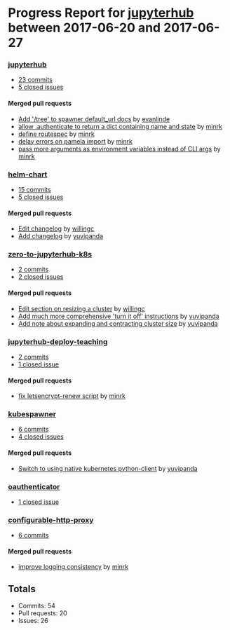 # Progress Report for [jupyterhub](https://github.com/jupyterhub) between 2017-06-20 and 2017-06-27

### [jupyterhub](https://github.com/jupyterhub/jupyterhub)
-  [23 commits](https://github.com/jupyterhub/jupyterhub/compare/master@%7B1497942000%7D...master@%7B1498546800%7D)
-  [5 closed issues](https://github.com/jupyterhub/jupyterhub/issues?utf8=%E2%9C%93&q=is%3Aissue%20closed%3A2017-06-20..2017-06-27)

#### Merged pull requests
- [Add '/tree' to spawner default_url docs](https://github.com/jupyterhub/jupyterhub/pull/1184) by [evanlinde](https://github.com/evanlinde)
- [allow .authenticate to return a dict containing name and state](https://github.com/jupyterhub/jupyterhub/pull/1180) by [minrk](https://github.com/minrk)
- [define routespec](https://github.com/jupyterhub/jupyterhub/pull/1177) by [minrk](https://github.com/minrk)
- [delay errors on pamela import](https://github.com/jupyterhub/jupyterhub/pull/1176) by [minrk](https://github.com/minrk)
- [pass more arguments as environment variables instead of CLI args](https://github.com/jupyterhub/jupyterhub/pull/1167) by [minrk](https://github.com/minrk)

### [helm-chart](https://github.com/jupyterhub/helm-chart)
-  [15 commits](https://github.com/jupyterhub/helm-chart/compare/master@%7B1497942000%7D...master@%7B1498546800%7D)
-  [5 closed issues](https://github.com/jupyterhub/helm-chart/issues?utf8=%E2%9C%93&q=is%3Aissue%20closed%3A2017-06-20..2017-06-27)

#### Merged pull requests
- [Edit changelog](https://github.com/jupyterhub/helm-chart/pull/40) by [willingc](https://github.com/willingc)
- [Add changelog](https://github.com/jupyterhub/helm-chart/pull/38) by [yuvipanda](https://github.com/yuvipanda)

### [zero-to-jupyterhub-k8s](https://github.com/jupyterhub/zero-to-jupyterhub-k8s)
-  [2 commits](https://github.com/jupyterhub/zero-to-jupyterhub-k8s/compare/master@%7B1497942000%7D...master@%7B1498546800%7D)
-  [2 closed issues](https://github.com/jupyterhub/zero-to-jupyterhub-k8s/issues?utf8=%E2%9C%93&q=is%3Aissue%20closed%3A2017-06-20..2017-06-27)

#### Merged pull requests
- [Edit section on resizing a cluster](https://github.com/jupyterhub/zero-to-jupyterhub-k8s/pull/98) by [willingc](https://github.com/willingc)
- [Add much more comprehensive 'turn it off' instructions](https://github.com/jupyterhub/zero-to-jupyterhub-k8s/pull/97) by [yuvipanda](https://github.com/yuvipanda)
- [Add note about expanding and contracting cluster size](https://github.com/jupyterhub/zero-to-jupyterhub-k8s/pull/96) by [yuvipanda](https://github.com/yuvipanda)

### [jupyterhub-deploy-teaching](https://github.com/jupyterhub/jupyterhub-deploy-teaching)
-  [2 commits](https://github.com/jupyterhub/jupyterhub-deploy-teaching/compare/master@%7B1497942000%7D...master@%7B1498546800%7D)
-  [1 closed issue](https://github.com/jupyterhub/jupyterhub-deploy-teaching/issues?utf8=%E2%9C%93&q=is%3Aissue%20closed%3A2017-06-20..2017-06-27)

#### Merged pull requests
- [fix letsencrypt-renew script](https://github.com/jupyterhub/jupyterhub-deploy-teaching/pull/80) by [minrk](https://github.com/minrk)

### [kubespawner](https://github.com/jupyterhub/kubespawner)
-  [6 commits](https://github.com/jupyterhub/kubespawner/compare/master@%7B1497942000%7D...master@%7B1498546800%7D)
-  [4 closed issues](https://github.com/jupyterhub/kubespawner/issues?utf8=%E2%9C%93&q=is%3Aissue%20closed%3A2017-06-20..2017-06-27)

#### Merged pull requests
- [Switch to using native kubernetes python-client](https://github.com/jupyterhub/kubespawner/pull/60) by [yuvipanda](https://github.com/yuvipanda)

### [oauthenticator](https://github.com/jupyterhub/oauthenticator)
-  [1 closed issue](https://github.com/jupyterhub/oauthenticator/issues?utf8=%E2%9C%93&q=is%3Aissue%20closed%3A2017-06-20..2017-06-27)

### [configurable-http-proxy](https://github.com/jupyterhub/configurable-http-proxy)
-  [6 commits](https://github.com/jupyterhub/configurable-http-proxy/compare/master@%7B1497942000%7D...master@%7B1498546800%7D)

#### Merged pull requests
- [improve logging consistency](https://github.com/jupyterhub/configurable-http-proxy/pull/110) by [minrk](https://github.com/minrk)

## Totals
- Commits: 54
- Pull requests: 20
- Issues: 26
